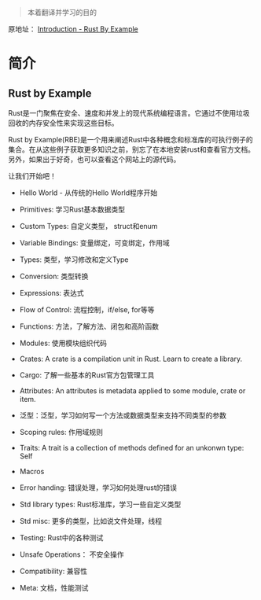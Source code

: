 > 本着翻译并学习的目的



原地址： [Introduction - Rust By Example](https://doc.rust-lang.org/stable/rust-by-example/index.html)



# 简介

## Rust by Example

Rust是一门聚焦在安全、速度和并发上的现代系统编程语言。它通过不使用垃圾回收的内存安全性来实现这些目标。

Rust by Example(RBE)是一个用来阐述Rust中各种概念和标准库的可执行例子的集合。在从这些例子获取更多知识之前，别忘了在本地安装rust和查看官方文档。另外，如果出于好奇，也可以查看这个网站上的源代码。



让我们开始吧！

- Hello World - 从传统的Hello World程序开始

- Primitives: 学习Rust基本数据类型

- Custom Types: 自定义类型， struct和enum

- Variable Bindings: 变量绑定，可变绑定，作用域

- Types: 类型，学习修改和定义Type

- Conversion: 类型转换

- Expressions: 表达式

- Flow of Control: 流程控制，if/else, for等等

- Functions: 方法，了解方法、闭包和高阶函数

- Modules: 使用模块组织代码

- Crates: A crate is a compilation unit in Rust. Learn to create a library.

- Cargo: 了解一些基本的Rust官方包管理工具

- Attributes: An attributes is metadata applied to some module, crate or item.

- 泛型：泛型，学习如何写一个方法或数据类型来支持不同类型的参数

- Scoping rules: 作用域规则

- Traits: A trait is a collection of methods defined for an unkonwn type: Self

- Macros

- Error handing: 错误处理，学习如何处理rust的错误

- Std library types: Rust标准库，学习一些自定义类型

- Std misc: 更多的类型，比如说文件处理，线程

- Testing: Rust中的各种测试

- Unsafe Operations： 不安全操作

- Compatibility: 兼容性

- Meta: 文档，性能测试


